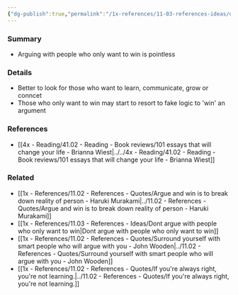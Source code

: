 ```yaml
---
{"dg-publish":true,"permalink":"/1x-references/11-03-references-ideas/dont-argue-with-people-who-only-want-to-win/","title":"Dont argue with people who only want to win"}
---
```



### Summary
- Arguing with people who only want to win is pointless 

### Details
- Better to look for those who want to learn, communicate, grow or conncet
- Those who only want to win may start to resort to fake logic to 'win' an argument

### References
- [[4x - Reading/41.02 - Reading - Book reviews/101 essays that will change your life - Brianna Wiest\|../../4x - Reading/41.02 - Reading - Book reviews/101 essays that will change your life - Brianna Wiest]]

### Related
- [[1x - References/11.02 - References - Quotes/Argue and win is to break down reality of person - Haruki Murakami\|../11.02 - References - Quotes/Argue and win is to break down reality of person - Haruki Murakami]]
- [[1x - References/11.03 - References - Ideas/Dont argue with people who only want to win\|Dont argue with people who only want to win]]
- [[1x - References/11.02 - References - Quotes/Surround yourself with smart people who will argue with you - John Wooden\|../11.02 - References - Quotes/Surround yourself with smart people who will argue with you - John Wooden]]
- [[1x - References/11.02 - References - Quotes/If you're always right, you're not learning.\|../11.02 - References - Quotes/If you're always right, you're not learning.]]